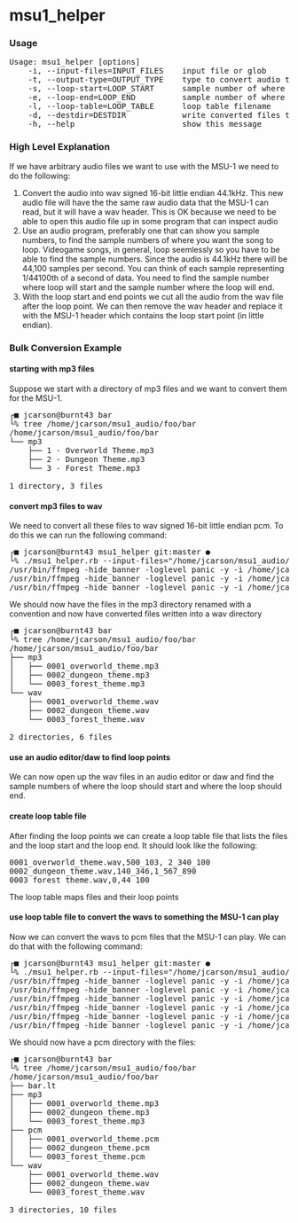 # msu1_helper

### Usage
<pre>Usage: msu1_helper [options]
    -i, --input-files=INPUT_FILES    input file or glob
    -t, --output-type=OUTPUT_TYPE    type to convert audio to (wav_pcm_s16le, msu1_pcm)
    -s, --loop-start=LOOP_START      sample number of where the loop should start
    -e, --loop-end=LOOP_END          sample number of where the loop should end
    -l, --loop-table=LOOP_TABLE      loop table filename
    -d, --destdir=DESTDIR            write converted files to this directory
    -h, --help                       show this message</pre>

### High Level Explanation
If we have arbitrary audio files we want to use with the MSU-1 we need to do the following:

1. Convert the audio into wav signed 16-bit little endian 44.1kHz. This new audio file will have the the same raw audio data that the MSU-1 can read, but it will have a wav header. This is OK because we need to be able to open this audio file up in some program that can inspect audio
2. Use an audio program, preferably one that can show you sample numbers, to find the sample numbers of where you want the song to loop. Videogame songs, in general, loop seemlessly so you have to be able to find the sample numbers. Since the audio is 44.1kHz there will be 44,100 samples per second. You can think of each sample representing 1/44100th of a second of data. You need to find the sample number where loop will start and the sample number where the loop will end.
3. With the loop start and end points we cut all the audio from the wav file after the loop point. We can then remove the wav header and replace it with the MSU-1 header which contains the loop start point (in little endian).
### Bulk Conversion Example

#### starting with mp3 files
Suppose we start with a directory of mp3 files and we want to convert them for the MSU-1.
<pre>┌■ jcarson@burnt43 bar 
└% tree /home/jcarson/msu1_audio/foo/bar 
/home/jcarson/msu1_audio/foo/bar
└── mp3
    ├── 1 - Overworld Theme.mp3
    ├── 2 - Dungeon Theme.mp3
    └── 3 - Forest Theme.mp3

1 directory, 3 files</pre>

#### convert mp3 files to wav
We need to convert all these files to wav signed 16-bit little endian pcm. To do this we can run the following command:
<pre>┌■ jcarson@burnt43 msu1_helper git:master ●
└% ./msu1_helper.rb --input-files="/home/jcarson/msu1_audio/foo/bar/mp3/*.mp3" --output-type=wav_pcm_s16le --destdir="/home/jcarson/msu1_audio/foo/bar/wav"
/usr/bin/ffmpeg -hide_banner -loglevel panic -y -i /home/jcarson/msu1_audio/foo/bar/mp3/0002_dungeon_theme.mp3 -acodec pcm_s16le /home/jcarson/msu1_audio/foo/bar/wav/0002_dungeon_theme.wav
/usr/bin/ffmpeg -hide_banner -loglevel panic -y -i /home/jcarson/msu1_audio/foo/bar/mp3/0001_overworld_theme.mp3 -acodec pcm_s16le /home/jcarson/msu1_audio/foo/bar/wav/0001_overworld_theme.wav
/usr/bin/ffmpeg -hide_banner -loglevel panic -y -i /home/jcarson/msu1_audio/foo/bar/mp3/0003_forest_theme.mp3 -acodec pcm_s16le /home/jcarson/msu1_audio/foo/bar/wav/0003_forest_theme.wav</pre>

We should now have the files in the mp3 directory renamed with a convention and now have converted files written into a wav directory
<pre>┌■ jcarson@burnt43 bar 
└% tree /home/jcarson/msu1_audio/foo/bar
/home/jcarson/msu1_audio/foo/bar
├── mp3
│   ├── 0001_overworld_theme.mp3
│   ├── 0002_dungeon_theme.mp3
│   └── 0003_forest_theme.mp3
└── wav
    ├── 0001_overworld_theme.wav
    ├── 0002_dungeon_theme.wav
    └── 0003_forest_theme.wav

2 directories, 6 files</pre>

#### use an audio editor/daw to find loop points
We can now open up the wav files in an audio editor or daw and find the sample numbers of where the loop should start and where the loop should end.

#### create loop table file
After finding the loop points we can create a loop table file that lists the files and the loop start and the loop end. It should look like the following:
<pre>0001_overworld_theme.wav,500_103, 2_340_100
0002_dungeon_theme.wav,140_346,1_567_890
0003_forest_theme.wav,0,44_100</pre>

The loop table maps files and their loop points

#### use loop table file to convert the wavs to something the MSU-1 can play
Now we can convert the wavs to pcm files that the MSU-1 can play. We can do that with the following command:
<pre>┌■ jcarson@burnt43 msu1_helper git:master ●
└% ./msu1_helper.rb --input-files="/home/jcarson/msu1_audio/foo/bar/wav/*.wav" --output-type=msu1_pcm --destdir="/home/jcarson/msu1_audio/foo/bar/pcm" --loop-table="/home/jcarson/msu1_audio/foo/bar/bar.lt"
/usr/bin/ffmpeg -hide_banner -loglevel panic -y -i /home/jcarson/msu1_audio/foo/bar/wav/0001_overworld_theme.wav -af atrim=start_sample=0:end_sample=2340100 /home/jcarson/msu1_audio/foo/bar/pcm/0001_overworld_theme_trim.wav
/usr/bin/ffmpeg -hide_banner -loglevel panic -y -i /home/jcarson/msu1_audio/foo/bar/pcm/0001_overworld_theme_trim.wav -f s16le -c:a pcm_s16le /home/jcarson/msu1_audio/foo/bar/pcm/0001_overworld_theme_trim.raw
/usr/bin/ffmpeg -hide_banner -loglevel panic -y -i /home/jcarson/msu1_audio/foo/bar/wav/0003_forest_theme.wav -af atrim=start_sample=0:end_sample=44100 /home/jcarson/msu1_audio/foo/bar/pcm/0003_forest_theme_trim.wav
/usr/bin/ffmpeg -hide_banner -loglevel panic -y -i /home/jcarson/msu1_audio/foo/bar/pcm/0003_forest_theme_trim.wav -f s16le -c:a pcm_s16le /home/jcarson/msu1_audio/foo/bar/pcm/0003_forest_theme_trim.raw
/usr/bin/ffmpeg -hide_banner -loglevel panic -y -i /home/jcarson/msu1_audio/foo/bar/wav/0002_dungeon_theme.wav -af atrim=start_sample=0:end_sample=1567890 /home/jcarson/msu1_audio/foo/bar/pcm/0002_dungeon_theme_trim.wav
/usr/bin/ffmpeg -hide_banner -loglevel panic -y -i /home/jcarson/msu1_audio/foo/bar/pcm/0002_dungeon_theme_trim.wav -f s16le -c:a pcm_s16le /home/jcarson/msu1_audio/foo/bar/pcm/0002_dungeon_theme_trim.raw</pre>

We should now have a pcm directory with the files:
<pre>┌■ jcarson@burnt43 bar 
└% tree /home/jcarson/msu1_audio/foo/bar
/home/jcarson/msu1_audio/foo/bar
├── bar.lt
├── mp3
│   ├── 0001_overworld_theme.mp3
│   ├── 0002_dungeon_theme.mp3
│   └── 0003_forest_theme.mp3
├── pcm
│   ├── 0001_overworld_theme.pcm
│   ├── 0002_dungeon_theme.pcm
│   └── 0003_forest_theme.pcm
└── wav
    ├── 0001_overworld_theme.wav
    ├── 0002_dungeon_theme.wav
    └── 0003_forest_theme.wav

3 directories, 10 files</pre>
